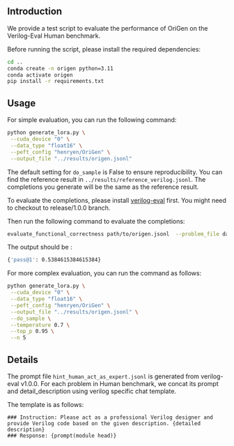 ## Introduction
We provide a test script to evaluate the performance of OriGen on the Verilog-Eval Human benchmark.

Before running the script, please install the required dependencies:
```bash
cd ..
conda create -n origen python=3.11
conda activate origen
pip install -r requirements.txt
```

## Usage
For simple evaluation, you can run the following command:
```bash
python generate_lora.py \
 --cuda_device "0" \
 --data_type "float16" \
 --peft_config "henryen/OriGen" \
 --output_file "../results/origen.jsonl"
```
The default setting for `do_sample` is False to ensure reproducibility. You can find the reference result in `../results/reference_verilog.jsonl`. The completions you generate will be the same as the reference result.

To evaluate the completions, please install [verilog-eval](https://github.com/NVlabs/verilog-eval) first. You might need to checkout to release/1.0.0 branch.

Then run the following command to evaluate the completions:
```bash
evaluate_functional_correctness path/to/origen.jsonl  --problem_file data/VerilogEval_Human.jsonl
```

The output should be :
```bash
{'pass@1': 0.5384615384615384}
```

For more complex evaluation, you can run the command as follows:
```bash
python generate_lora.py \
 --cuda_device "0" \
 --data_type "float16" \
 --peft_config "henryen/OriGen" \
 --output_file "../results/origen.jsonl" \
 --do_sample \
 --temperature 0.7 \
 --top_p 0.95 \
 --n 5
```

## Details 
The prompt file `hint_human_act_as_expert.jsonl` is generated from verilog-eval v1.0.0. For each problem in Human benchmark, we concat its prompt and detail_description using verilog specific chat template.

The template is as follows:
```
### Instruction: Please act as a professional Verilog designer and provide Verilog code based on the given description. {detailed description}
### Response: {prompt(module head)}
```
